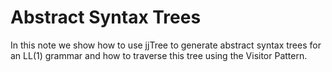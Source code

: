 # Abstract Syntax Trees
In this note we show how to use jjTree to generate abstract syntax trees for an LL(1) grammar
and how to traverse this tree using the Visitor Pattern. 

